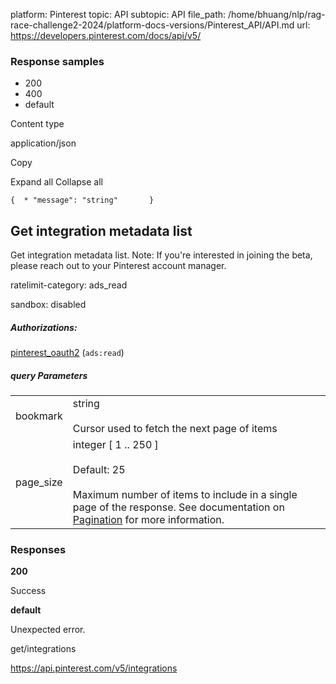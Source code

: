 platform: Pinterest
topic: API
subtopic: API
file_path: /home/bhuang/nlp/rag-race-challenge2-2024/platform-docs-versions/Pinterest_API/API.md
url: https://developers.pinterest.com/docs/api/v5/

### Response samples

* 200
* 400
* default

Content type

application/json

Copy

Expand all Collapse all

`{  * "message": "string"       }`

## [](#operation/integrations/get_list)Get integration metadata list

Get integration metadata list. Note: If you're interested in joining the beta, please reach out to your Pinterest account manager.

ratelimit-category: ads\_read

sandbox: disabled

##### Authorizations:

[pinterest\_oauth2](#section/Authentication/pinterest_oauth2) (`ads:read`)

##### query Parameters

|     |     |
| --- | --- |
| bookmark | string<br><br>Cursor used to fetch the next page of items |
| page\_size | integer \[ 1 .. 250 \]<br><br>Default: 25<br><br>Maximum number of items to include in a single page of the response. See documentation on [Pagination](https://developers.pinterest.com/docs/getting-started/pagination/) for more information. |

### Responses

**200**

Success

**default**

Unexpected error.

get/integrations

https://api.pinterest.com/v5/integrations